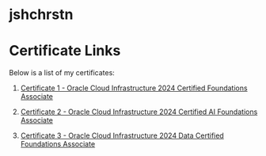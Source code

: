 # jshchrstn

# Certificate Links

Below is a list of my certificates:

1. [Certificate 1 - Oracle Cloud Infrastructure 2024 Certified Foundations Associate](https://catalog-education.oracle.com/ords/certview/sharebadge?id=7364026FA0021A6E7989AC8A72759B2A90214B443B2CA1B80BE0CE084ECF6DA4)
   
3. [Certificate 2 - Oracle Cloud Infrastructure 2024 Certified AI Foundations Associate](https://catalog-education.oracle.com/ords/certview/sharebadge?id=136B52273313F58F4DECF1218B5FD5D500D04CA1D3D78364166C8DCAD776DB56)
   
4. [Certificate 3 - Oracle Cloud Infrastructure 2024 Data Certified Foundations Associate](https://catalog-education.oracle.com/ords/certview/sharebadge?id=7364026FA0021A6E7989AC8A72759B2A24436B9E32F3439A2C8EFE78F164F75C)
